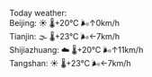 Today weather:  
Beijing: ☀️ 🌡️+20°C 🌬️↑0km/h  
Tianjin: 🌫  🌡️+23°C 🌬️←7km/h  
Shijiazhuang: ☁️ 🌡️+20°C 🌬️↑11km/h  
Tangshan: ☀️ 🌡️+23°C 🌬️←7km/h  
